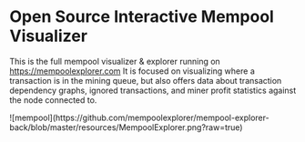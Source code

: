 # Open Source Interactive Mempool Visualizer

This is the full mempool visualizer & explorer running on <https://mempoolexplorer.com> It is focused on visualizing where a transaction is in the mining queue, but also offers data about transaction dependency graphs, ignored transactions, and miner profit statistics against the node connected to.

<div style="width:600px ; height:400px">
![mempool](https://github.com/mempoolexplorer/mempool-explorer-back/blob/master/resources/MempoolExplorer.png?raw=true)
<div>

